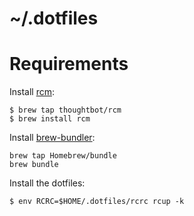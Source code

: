 # ~/.dotfiles

# Requirements

Install [rcm](https://github.com/thoughtbot/rcm):
```
$ brew tap thoughtbot/rcm
$ brew install rcm
```

Install [brew-bundler](https://github.com/Homebrew/homebrew-bundle):
```
brew tap Homebrew/bundle
brew bundle
```

Install the dotfiles:
```
$ env RCRC=$HOME/.dotfiles/rcrc rcup -k
```
